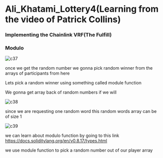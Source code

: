 # Ali_Khatami_Lottery4(Learning from the video of Patrick Collins)

### Implementing the Chainlink VRF(The Fulfill)

### Modulo



![c37](https://github.com/C191068/Ali_Khatami_Lottery4/assets/89090776/5c743bdb-4d2c-4561-bb90-0ab8b28bcde3)

once we get the random number we gonna pick random winner from the arrays of participants from here <br>


Lets pick a random winner using something called module function <br>

We gonna get array back of random numbers if we will <br>

![c38](https://github.com/C191068/Ali_Khatami_Lottery4/assets/89090776/f583ed02-b052-4268-a355-ee239a978116)

since we are requesting one random word this random words array can be of size 1 <br>

![c39](https://github.com/C191068/Ali_Khatami_Lottery4/assets/89090776/1657a2ff-1db9-41ef-b682-d7b1e4e17743)


we can learn about modulo function by going to this link https://docs.soliditylang.org/en/v0.8.17/types.html

we use module function to pick a random number out of our player array <br>



